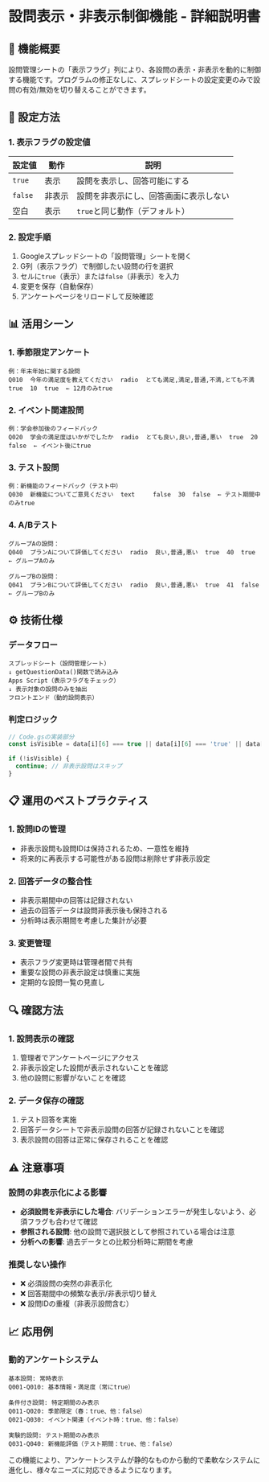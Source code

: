 # 設問表示・非表示制御機能 - 詳細説明書

## 🎯 機能概要
設問管理シートの「表示フラグ」列により、各設問の表示・非表示を動的に制御する機能です。プログラムの修正なしに、スプレッドシートの設定変更のみで設問の有効/無効を切り替えることができます。

## 🔧 設定方法

### 1. 表示フラグの設定値
| 設定値  | 動作   | 説明                                   |
| ------- | ------ | -------------------------------------- |
| `true`  | 表示   | 設問を表示し、回答可能にする           |
| `false` | 非表示 | 設問を非表示にし、回答画面に表示しない |
| 空白    | 表示   | `true`と同じ動作（デフォルト）         |

### 2. 設定手順
1. Googleスプレッドシートの「設問管理」シートを開く
2. G列（表示フラグ）で制御したい設問の行を選択
3. セルに`true`（表示）または`false`（非表示）を入力
4. 変更を保存（自動保存）
5. アンケートページをリロードして反映確認

## 📊 活用シーン

### 1. 季節限定アンケート
```
例：年末年始に関する設問
Q010  今年の満足度を教えてください  radio  とても満足,満足,普通,不満,とても不満  true  10  true  ← 12月のみtrue
```

### 2. イベント関連設問
```
例：学会参加後のフィードバック
Q020  学会の満足度はいかがでしたか  radio  とても良い,良い,普通,悪い  true  20  false  ← イベント後にtrue
```

### 3. テスト設問
```
例：新機能のフィードバック（テスト中）
Q030  新機能についてご意見ください  text     false  30  false  ← テスト期間中のみtrue
```

### 4. A/Bテスト
```
グループAの設問：
Q040  プランAについて評価してください  radio  良い,普通,悪い  true  40  true   ← グループAのみ

グループBの設問：
Q041  プランBについて評価してください  radio  良い,普通,悪い  true  41  false  ← グループBのみ
```

## ⚙️ 技術仕様

### データフロー
```
スプレッドシート（設問管理シート）
↓ getQuestionData()関数で読み込み
Apps Script（表示フラグをチェック）
↓ 表示対象の設問のみを抽出
フロントエンド（動的設問表示）
```

### 判定ロジック
```javascript
// Code.gsの実装部分
const isVisible = data[i][6] === true || data[i][6] === 'true' || data[i][6] === undefined || data[i][6] === '';

if (!isVisible) {
  continue; // 非表示設問はスキップ
}
```

## 📋 運用のベストプラクティス

### 1. 設問IDの管理
- 非表示設問も設問IDは保持されるため、一意性を維持
- 将来的に再表示する可能性がある設問は削除せず非表示設定

### 2. 回答データの整合性
- 非表示期間中の回答は記録されない
- 過去の回答データは設問非表示後も保持される
- 分析時は表示期間を考慮した集計が必要

### 3. 変更管理
- 表示フラグ変更時は管理者間で共有
- 重要な設問の非表示設定は慎重に実施
- 定期的な設問一覧の見直し

## 🔍 確認方法

### 1. 設問表示の確認
1. 管理者でアンケートページにアクセス
2. 非表示設定した設問が表示されないことを確認
3. 他の設問に影響がないことを確認

### 2. データ保存の確認
1. テスト回答を実施
2. 回答データシートで非表示設問の回答が記録されないことを確認
3. 表示設問の回答は正常に保存されることを確認

## ⚠️ 注意事項

### 設問の非表示化による影響
- **必須設問を非表示にした場合**: バリデーションエラーが発生しないよう、必須フラグも合わせて確認
- **参照される設問**: 他の設問で選択肢として参照されている場合は注意
- **分析への影響**: 過去データとの比較分析時に期間を考慮

### 推奨しない操作
- ❌ 必須設問の突然の非表示化
- ❌ 回答期間中の頻繁な表示/非表示切り替え
- ❌ 設問IDの重複（非表示設問含む）

## 📈 応用例

### 動的アンケートシステム
```
基本設問: 常時表示
Q001-Q010: 基本情報・満足度（常にtrue）

条件付き設問: 特定期間のみ表示
Q011-Q020: 季節限定（春：true、他：false）
Q021-Q030: イベント関連（イベント時：true、他：false）

実験的設問: テスト期間のみ表示
Q031-Q040: 新機能評価（テスト期間：true、他：false）
```

この機能により、アンケートシステムが静的なものから動的で柔軟なシステムに進化し、様々なニーズに対応できるようになります。
